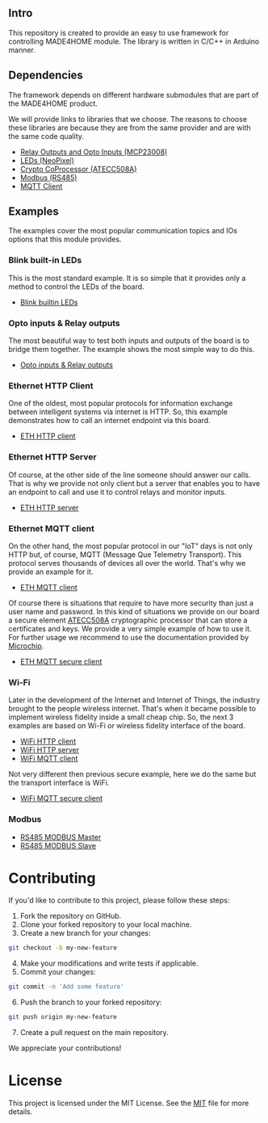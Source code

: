 ## Intro

This repository is created to provide an easy to use framework for controlling MADE4HOME module. The library is written in C/C++ in Arduino manner.

## Dependencies

The framework depends on different hardware submodules that are part of the MADE4HOME product.

We will provide links to libraries that we choose. The reasons to choose these libraries are because they are from the same provider and are with the same code quality.

 - [Relay Outputs and Opto Inputs (MCP23008)](https://github.com/adafruit/Adafruit-MCP23017-Arduino-Library)
 - [LEDs (NeoPixel)](https://github.com/adafruit/Adafruit_NeoPixel)
 - [Crypto CoProcessor (ATECC508A)](https://github.com/arduino-libraries/ArduinoECCX08)
 - [Modbus (RS485)](https://github.com/eModbus/eModbus)
 - [MQTT Client](https://github.com/knolleary/pubsubclient)

## Examples

The examples cover the most popular communication topics and IOs options that this module provides.

### Blink built-in LEDs

This is the most standard example. It is so simple that it provides only a method to control the LEDs of the board.

 - [Blink builtin LEDs](https://github.com/MADE4HOME/made4home/blob/develop/examples/blink_leds/blink_leds.ino)

### Opto inputs & Relay outputs

The most beautiful way to test both inputs and outputs of the board is to bridge them together. The example shows the most simple way to do this.

 - [Opto inputs & Relay outputs](https://github.com/MADE4HOME/made4home/blob/develop/examples/relays_inputs/relays_inputs.ino)

### Ethernet HTTP Client

One of the oldest, most popular protocols for information exchange between intelligent systems via internet is HTTP. So, this example demonstrates how to call an internet endpoint via this board.

 - [ETH HTTP client](https://github.com/MADE4HOME/made4home/blob/develop/examples/ethernet_web_client/ethernet_web_client.ino)

### Ethernet HTTP Server

Of course, at the other side of the line someone should answer our calls. That is why we provide not only client but a server that enables you to have an endpoint to call and use it to control relays and monitor inputs.

 - [ETH HTTP server](https://github.com/MADE4HOME/made4home/blob/develop/examples/ethernet_web_server/ethernet_web_server.ino)

### Ethernet MQTT client

On the other hand, the most popular protocol in our "IoT" days is not only HTTP but, of course, MQTT (Message Que Telemetry Transport). This protocol serves thousands of devices all over the world. That's why we provide an example for it.

 - [ETH MQTT client](https://github.com/MADE4HOME/made4home/blob/develop/examples/ethernet_mqtt_client/ethernet_mqtt_client.ino)

Of course there is situations that require to have more security than just a user name and password. In this kind of situations we provide on our board a secure element [ATECC508A](https://ww1.microchip.com/downloads/aemDocuments/documents/OTH/ProductDocuments/DataSheets/20005928A.pdf) cryptographic processor that can store a certificates and keys. We provide a very simple example of how to use it. For further usage we recommend to use the documentation provided by [Microchip](https://www.microchip.com/en-us/product/ATECC508A).

 - [ETH MQTT secure client](https://github.com/MADE4HOME/made4home/blob/develop/examples/ethernet_mqtt_client_secure/ethernet_mqtt_client_secure.ino)

### Wi-Fi

Later in the development of the Internet and Internet of Things, the industry brought to the people wireless internet. That's when it became possible to implement wireless fidelity inside a small cheap chip. So, the next 3 examples are based on Wi-Fi or wireless fidelity interface of the board.

 - [WiFi HTTP client](https://github.com/MADE4HOME/made4home/blob/develop/examples/wifi_web_client/wifi_web_client.ino)
 - [WiFi HTTP server](https://github.com/MADE4HOME/made4home/blob/develop/examples/wifi_web_server/wifi_web_server.ino)
 - [WiFi MQTT client](https://github.com/MADE4HOME/made4home/blob/develop/examples/wifi_mqtt_clients/wifi_mqtt_clients.ino)

Not very different then previous secure example, here we do the same but the transport interface is WiFi.

 - [WiFi MQTT secure client](https://github.com/MADE4HOME/made4home/blob/develop/examples/wifi_mqtt_client_secure/wifi_mqtt_client_secure.ino)

### Modbus

 - [RS485 MODBUS Master]()
 - [RS485 MODBUS Slave]()

# Contributing

If you'd like to contribute to this project, please follow these steps:

1. Fork the repository on GitHub.
2. Clone your forked repository to your local machine.
3. Create a new branch for your changes:
```sh
git checkout -b my-new-feature
```
4. Make your modifications and write tests if applicable.
5. Commit your changes: 
```sh
git commit -m 'Add some feature'
```
6. Push the branch to your forked repository:
```sh
git push origin my-new-feature
```
7. Create a pull request on the main repository.

We appreciate your contributions!

# License

This project is licensed under the MIT License. See the [MIT](https://www.mit.edu/~amini/LICENSE.md) file for more details.
